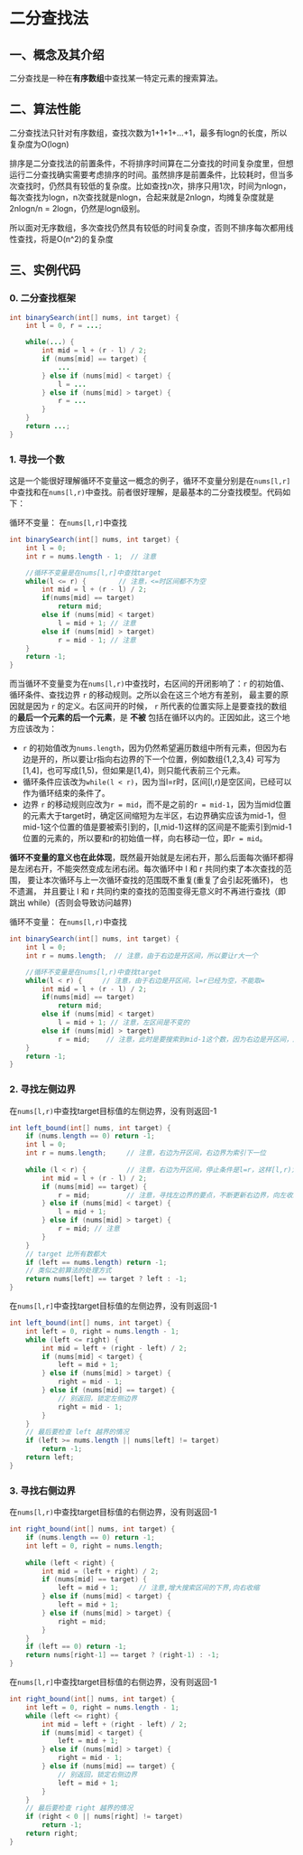 # 二分查找法

## 一、概念及其介绍

二分查找是一种在**有序数组**中查找某一特定元素的搜索算法。



## 二、算法性能

二分查找法只针对有序数组，查找次数为1+1+1+...+1，最多有logn的长度，所以复杂度为O(logn)

排序是二分查找法的前置条件，不将排序时间算在二分查找的时间复杂度里，但想运行二分查找确实需要考虑排序的时间。虽然排序是前置条件，比较耗时，但当多次查找时，仍然具有较低的复杂度。比如查找n次，排序只用1次，时间为nlogn，每次查找为logn，n次查找就是nlogn，合起来就是2nlogn，均摊复杂度就是2nlogn/n = 2logn，仍然是logn级别。

所以面对无序数组，多次查找仍然具有较低的时间复杂度，否则不排序每次都用线性查找，将是O(n^2)的复杂度



## 三、实例代码

### 0. 二分查找框架

```java
int binarySearch(int[] nums, int target) {
    int l = 0, r = ...;

    while(...) {
        int mid = l + (r - l) / 2;
        if (nums[mid] == target) {
            ...
        } else if (nums[mid] < target) {
            l = ...
        } else if (nums[mid] > target) {
            r = ...
        }
    }
    return ...;
}
```



### 1. 寻找一个数

这是一个能很好理解循环不变量这一概念的例子，循环不变量分别是在`nums[l,r]`中查找和在`nums[l,r)`中查找。前者很好理解，是最基本的二分查找模型。代码如下：

循环不变量： 在`nums[l,r]`中查找

```java
int binarySearch(int[] nums, int target) {
    int l = 0; 
    int r = nums.length - 1;  // 注意

    //循环不变量是在nums[l,r]中查找target
    while(l <= r) {        // 注意，<=时区间都不为空
        int mid = l + (r - l) / 2;
        if(nums[mid] == target)
            return mid; 
        else if (nums[mid] < target)
            l = mid + 1; // 注意
        else if (nums[mid] > target)
            r = mid - 1; // 注意
    }
    return -1;
}
```

而当循环不变量变为在`nums[l,r)`中查找时，右区间的开闭影响了：`r` 的初始值、循环条件、查找边界 `r` 的移动规则。之所以会在这三个地方有差别， 最主要的原因就是因为 `r` 的定义。右区间开的时候， `r` 所代表的位置实际上是要查找的数组的**最后一个元素的后一个元素**，是 **不被** 包括在循环以内的。正因如此，这三个地方应该改为：

* `r` 的初始值改为`nums.length`，因为仍然希望遍历数组中所有元素，但因为右边是开的，所以要让r指向右边界的下一个位置，例如数组{1,2,3,4} 可写为[1,4]，也可写成[1,5)，但如果是[1,4)，则只能代表前三个元素。
* 循环条件应该改为`while(l < r)`，因为当l=r时，区间[l,r)是空区间，已经可以作为循环结束的条件了。
* 边界 `r` 的移动规则应改为`r = mid`，而不是之前的`r = mid-1`，因为当mid位置的元素大于target时，确定区间缩短为左半区，右边界确实应该为mid-1，但mid-1这个位置的值是要被索引到的，[l,mid-1)这样的区间是不能索引到mid-1位置的元素的，所以要和r的初始值一样，向右移动一位，即`r = mid`。

**循环不变量的意义也在此体现**，既然最开始就是左闭右开，那么后面每次循环都得是左闭右开，不能突然变成左闭右闭。每次循环中 l 和 r 共同约束了本次查找的范围， 要让本次循环与上一次循环查找的范围既不重复(重复了会引起死循环)， 也不遗漏， 并且要让 l 和 r 共同约束的查找的范围变得无意义时不再进行查找（即跳出 while）(否则会导致访问越界)

循环不变量：  在`nums[l,r)`中查找

```java
int binarySearch(int[] nums, int target) {
    int l = 0; 
    int r = nums.length;  // 注意，由于右边是开区间，所以要让r大一个

    //循环不变量是在nums[l,r)中查找target
    while(l < r) {     // 注意，由于右边是开区间，l=r已经为空，不能取=
        int mid = l + (r - l) / 2;
        if(nums[mid] == target)
            return mid; 
        else if (nums[mid] < target)
            l = mid + 1; // 注意，左区间是不变的
        else if (nums[mid] > target)
            r = mid;    // 注意，此时是要搜索到mid-1这个数，因为右边是开区间，所以r要改成mid
    }
    return -1;
}
```



### 2. 寻找左侧边界

在`nums[l,r)`中查找target目标值的左侧边界，没有则返回-1

```java
int left_bound(int[] nums, int target) {
    if (nums.length == 0) return -1;
    int l = 0;
    int r = nums.length;     // 注意，右边为开区间，右边界为索引下一位
    
    while (l < r) {          // 注意，右边为开区间，停止条件是l=r，这样[l,r)为空，可以正确中止
        int mid = l + (r - l) / 2;
        if (nums[mid] == target) {
            r = mid;         // 注意，寻找左边界的要点，不断更新右边界，向左收缩，直至左右相等
        } else if (nums[mid] < target) {
            l = mid + 1;
        } else if (nums[mid] > target) {
            r = mid; // 注意
        }
    }
    // target 比所有数都大
	if (left == nums.length) return -1;
    // 类似之前算法的处理方式
	return nums[left] == target ? left : -1;
}
```

在`nums[l,r]`中查找target目标值的左侧边界，没有则返回-1

```java
int left_bound(int[] nums, int target) {
    int left = 0, right = nums.length - 1;
    while (left <= right) {
        int mid = left + (right - left) / 2;
        if (nums[mid] < target) {
            left = mid + 1;
        } else if (nums[mid] > target) {
            right = mid - 1;
        } else if (nums[mid] == target) {
            // 别返回，锁定左侧边界
            right = mid - 1;
        }
    }
    // 最后要检查 left 越界的情况
    if (left >= nums.length || nums[left] != target)
        return -1;
    return left;
}
```



### 3. 寻找右侧边界

在`nums[l,r)`中查找target目标值的右侧边界，没有则返回-1

```java
int right_bound(int[] nums, int target) {
    if (nums.length == 0) return -1;
    int left = 0, right = nums.length;
    
    while (left < right) {
        int mid = (left + right) / 2;
        if (nums[mid] == target) {
            left = mid + 1;     // 注意,增大搜索区间的下界,向右收缩
        } else if (nums[mid] < target) {
            left = mid + 1;
        } else if (nums[mid] > target) {
            right = mid;        
        }
    }
    if (left == 0) return -1;
	return nums[right-1] == target ? (right-1) : -1;
}
```

在`nums[l,r]`中查找target目标值的右侧边界，没有则返回-1

```java
int right_bound(int[] nums, int target) {
    int left = 0, right = nums.length - 1;
    while (left <= right) {
        int mid = left + (right - left) / 2;
        if (nums[mid] < target) {
            left = mid + 1;
        } else if (nums[mid] > target) {
            right = mid - 1;
        } else if (nums[mid] == target) {
            // 别返回，锁定右侧边界
            left = mid + 1;
        }
    }
    // 最后要检查 right 越界的情况
    if (right < 0 || nums[right] != target)
        return -1;
    return right;
}
```









